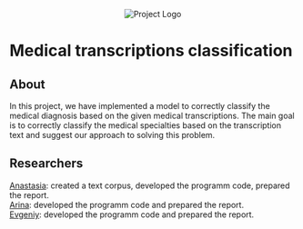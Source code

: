 <p align="center">
      <img src="https://on.notist.cloud/slides/deck6602/large-32.jpg" alt="Project Logo">
</p>

# Medical transcriptions classification

## About
In this project, we have implemented a model to correctly classify the medical diagnosis based on the given medical transcriptions. The main goal is to correctly classify the medical specialties based on the transcription text and suggest our approach to solving this problem.

## Researchers
[Anastasia](https://github.com/apiskunova1): created a text corpus, developed the programm code, prepared the report.  
[Arina](https://github.com/Arina3103): developed the programm code and prepared the report.  
[Evgeniy](https://github.com/evgainy): developed the programm code and prepared the report.
